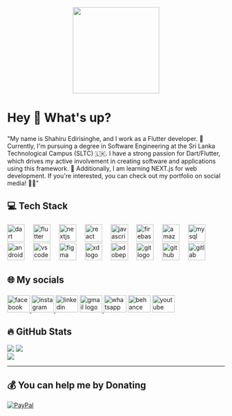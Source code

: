 <div align="center">
  <img height="200" src="https://miro.medium.com/max/1400/1*vkfI4nFNheC5v0p7wzDtGg.gif"  />
</div>

###

<h1 align="left">Hey 👋 What's up?</h1>

###

<p align="left">"My name is Shahiru Edirisinghe, and I work as a Flutter developer. 🚀 Currently, I'm pursuing a degree in Software Engineering at the Sri Lanka Technological Campus (SLTC) 🇱🇰. I have a strong passion for Dart/Flutter, which drives my active involvement in creating software and applications using this framework. 💙 Additionally, I am learning NEXT.js for web development. If you're interested, you can check out my portfolio on social media! 📱👀"</p>

###

<h2 align="left">💻 Tech Stack</h2>

###

<div align="left">
  <img src="https://skillicons.dev/icons?i=dart" height="40" alt="dart logo"  />
  <img width="12" />
  <img src="https://skillicons.dev/icons?i=flutter" height="40" alt="flutter logo"  />
  <img width="12" />
  <img src="https://skillicons.dev/icons?i=nextjs" height="40" alt="nextjs logo"  />
  <img width="12" />
  <img src="https://skillicons.dev/icons?i=react" height="40" alt="react logo"  />
  <img width="12" />
  <img src="https://skillicons.dev/icons?i=js" height="40" alt="javascript logo"  />
  <img width="12" />
  <img src="https://skillicons.dev/icons?i=firebase" height="40" alt="firebase logo"  />
  <img width="12" />
  <img src="https://skillicons.dev/icons?i=aws" height="40" alt="amazonwebservices logo"  />
  <img width="12" />
  <img src="https://skillicons.dev/icons?i=mysql" height="40" alt="mysql logo"  />
  <img width="12" />
  <img src="https://skillicons.dev/icons?i=androidstudio" height="40" alt="androidstudio logo"  />
  <img width="12" />
  <img src="https://skillicons.dev/icons?i=vscode" height="40" alt="vscode logo"  />
  <img width="12" />
  <img src="https://skillicons.dev/icons?i=figma" height="40" alt="figma logo"  />
  <img width="12" />
  <img src="https://skillicons.dev/icons?i=xd" height="40" alt="xd logo"  />
  <img width="12" />
  <img src="https://skillicons.dev/icons?i=ps" height="40" alt="adobephotoshop logo"  />
  <img width="12" />
  <img src="https://skillicons.dev/icons?i=git" height="40" alt="git logo"  />
  <img width="12" />
  <img src="https://skillicons.dev/icons?i=github" height="40" alt="github logo"  />
  <img width="12" />
  <img src="https://skillicons.dev/icons?i=gitlab" height="40" alt="gitlab logo"  />
</div>

###

<h2 align="left">🌐 My socials</h2>

###

<div align="left">
  <a href="https://www.facebook.com/share/ueS38EEE7hc1q94M/?mibextid=qi2Omg" target="_blank">
    <img src="https://raw.githubusercontent.com/maurodesouza/profile-readme-generator/master/src/assets/icons/social/facebook/default.svg" width="52" height="40" alt="facebook logo"  />
  </a>
  <a href="https://www.instagram.com/funky.dev99?igsh=MWVhZmZ5dTBwaDNlZg" target="_blank">
    <img src="https://raw.githubusercontent.com/maurodesouza/profile-readme-generator/master/src/assets/icons/social/instagram/default.svg" width="52" height="40" alt="instagram logo"  />
  </a>
  <img src="https://raw.githubusercontent.com/maurodesouza/profile-readme-generator/master/src/assets/icons/social/linkedin/default.svg" width="52" height="40" alt="linkedin logo"  />
  <a href="funky.dev.infor@gmail.com" target="_blank">
    <img src="https://raw.githubusercontent.com/maurodesouza/profile-readme-generator/master/src/assets/icons/social/gmail/default.svg" width="52" height="40" alt="gmail logo"  />
  </a>
  <img src="https://raw.githubusercontent.com/maurodesouza/profile-readme-generator/master/src/assets/icons/social/whatsapp/default.svg" width="52" height="40" alt="whatsapp logo"  />
  <img src="https://raw.githubusercontent.com/maurodesouza/profile-readme-generator/master/src/assets/icons/social/behance/default.svg" width="52" height="40" alt="behance logo"  />
  <img src="https://raw.githubusercontent.com/maurodesouza/profile-readme-generator/master/src/assets/icons/social/youtube/default.svg" width="52" height="40" alt="youtube logo"  />
</div>

###

<h2 align="left">🔥 GitHub Stats</h2>


![](https://github-readme-stats.vercel.app/api?username=funky-dev99&theme=dark&hide_border=false&include_all_commits=false&count_private=false)
![](https://github-readme-streak-stats.herokuapp.com/?user=funky-dev99&theme=dark&hide_border=false)<br/>
![](https://github-readme-stats.vercel.app/api/top-langs/?username=funky-dev99&theme=dark&hide_border=false&include_all_commits=false&count_private=false&layout=compact)



---

  ## 💰 You can help me by Donating
  [![PayPal](https://img.shields.io/badge/PayPal-00457C?style=for-the-badge&logo=paypal&logoColor=white)](https://paypal.me/shahi.pay99@gmail.com) 

  
<!-- Proudly created with GPRM ( https://gprm.itsvg.in ) -->
